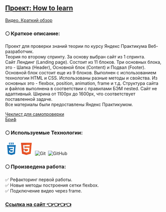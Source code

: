 ## [Проект: How to learn](https://baturinss.github.io/how-to-learn)

[Видео. Краткий обзор](https://user-images.githubusercontent.com/94468513/187517579-9dc81419-febd-4119-a782-1c47efe83f19.mp4)

### 🌕 Краткое описание:    
Проект для проверки знаний теории по курсу Яндекс Практикума Веб-разработчик.    
Теория по второму спринту. За основу выбран сайт из 1 спринта.    
Сайт Лендинг (Landing page). Состоит из 11 блоков. Три основных блока, это - Шапка (Header), Основной блок (Content) и Подвал (Footer). Основной блок состоит еще из 9 блоков.
Выполнен с использованием технологии HTML и CSS. Использованы разные методы и свойства. Из основных это - flexbox, position, animation, frame и т.д. Структура сайта и файлов выполнена в соответствии с правилами БЭМ nested. Сайт не адаптивный. Ширина от 1100px до 1600px, что соответствует поставленной задаче.    
Все материалы были предоставлены Яндекс Практикумом.    
    
[Чеклист для самопроверки](https://github.com/BaturinSS/how-to-learn/files/9455814/checklist-2.pdf)    
[Бриф](https://github.com/BaturinSS/how-to-learn/files/9455851/sprint-2-brief.pdf)    
    
### 🌕 Используемые Технологии:    
<img src="https://github.com/devicons/devicon/blob/master/icons/css3/css3-plain-wordmark.svg"  title="CSS3" alt="CSS" width="40" height="40"/>&nbsp;
<img src="https://github.com/devicons/devicon/blob/master/icons/html5/html5-original.svg" title="HTML5" alt="HTML" width="40" height="40"/>&nbsp;
<img src="https://user-images.githubusercontent.com/94468513/187526649-ea43f3cc-3b08-4054-9af2-ec81af5bc2e6.svg" title="Git" alt="Git" width="40" height="40"/>&nbsp; 
<img src="https://user-images.githubusercontent.com/94468513/187527844-31455695-e4a0-44a9-ac1e-04dda8734a3a.svg" title="GitHub" alt="GitHub" width="40" height="40"/>&nbsp;

### 🌕 Произведена работа:    
✅ Рефакторинг первой работы.    
✅ Новые методы построения сетки flexbox.    
✅ Подключение видео через frame.    
    
### [Ссылка на сайт 👈👈👈👈](https://baturinss.github.io/how-to-learn)    
